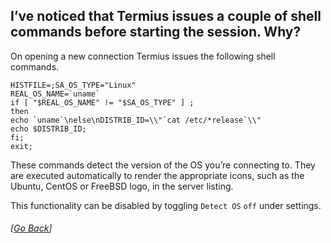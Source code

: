 ## I’ve noticed that Termius issues a couple of shell commands before starting the session. Why?
On opening a new connection Termius issues the following shell commands.

`````
HISTFILE=;SA_OS_TYPE="Linux"
REAL_OS_NAME=`uname`
if [ "$REAL_OS_NAME" != "$SA_OS_TYPE" ] ;
then
echo `uname`\nelse\nDISTRIB_ID=\\"`cat /etc/*release`\\"
echo $DISTRIB_ID;
fi;
exit;
`````

These commands detect the version of the OS you’re connecting to. They are executed automatically to render the appropriate icons, such as the Ubuntu, CentOS or FreeBSD logo, in the server listing.

This functionality can be disabled by toggling `Detect OS` `off` under settings.

###### [[Go Back](README.md)]
